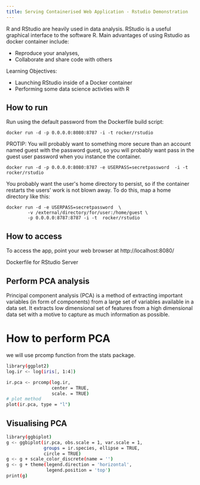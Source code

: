 ```yaml
---
title: Serving Containerised Web Application - Rstudio Demonstration
---
```

R and RStudio are heavily used in data analysis. RStudio is a useful graphical interface to the software R. Main advantages of using Rstudio as docker container include:
  -  Reproduce your analyses,
  -  Collaborate and share code with others
  
Learning Objectives:
- Launching RStudio inside of a Docker container
- Performing some data science activties with R


## How to run

Run using the default password from the Dockerfile build script:
```
docker run -d -p 0.0.0.0:8080:8787 -i -t rocker/rstudio
```

PROTIP: You will probably want to  something more secure than an account named guest with the password guest, so you will probably want pass in the
guest user password when you instance the container.

```
docker run -d -p 0.0.0.0:8080:8787 -e USERPASS=secretpassword  -i -t rocker/rstudio
```

You probably want the user's home directory to persist, so if the container restarts
the users' work is not blown away. To do this, map a home directory like this:

```
docker run -d -e USERPASS=secretpassword  \
        -v /external/directory/for/user:/home/guest \
        -p 0.0.0.0:8787:8787 -i -t  rocker/rstudio
```

## How to access

To access the app, point your web browser at
    http://localhost:8080/

Dockerfile for RStudio Server

## Perform PCA analysis

Principal component analysis (PCA) is a method of extracting important variables (in form of components) from a large set of variables available in a data set. It extracts low dimensional set of features from a high dimensional data set with a motive to capture as much information as possible.

# How to perform PCA

we will use prcomp function from the stats package. 

```bash
library(ggplot2)
log.ir <- log(iris[, 1:4])

ir.pca <- prcomp(log.ir,
                 center = TRUE,
                 scale. = TRUE) 
# plot method
plot(ir.pca, type = "l")
```
## Visualising PCA

```bash
library(ggbiplot)
g <- ggbiplot(ir.pca, obs.scale = 1, var.scale = 1, 
              groups = ir.species, ellipse = TRUE, 
              circle = TRUE)
g <- g + scale_color_discrete(name = '')
g <- g + theme(legend.direction = 'horizontal', 
               legend.position = 'top')
print(g)

```
